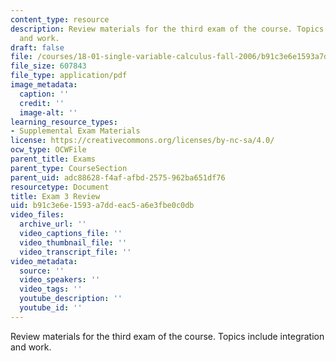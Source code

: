 ```yaml
---
content_type: resource
description: Review materials for the third exam of the course. Topics include integration
  and work.
draft: false
file: /courses/18-01-single-variable-calculus-fall-2006/b91c3e6e1593a7ddeac5a6e3fbe0c0db_exam3review.pdf
file_size: 607843
file_type: application/pdf
image_metadata:
  caption: ''
  credit: ''
  image-alt: ''
learning_resource_types:
- Supplemental Exam Materials
license: https://creativecommons.org/licenses/by-nc-sa/4.0/
ocw_type: OCWFile
parent_title: Exams
parent_type: CourseSection
parent_uid: adc88628-f4af-afbd-2575-962ba651df76
resourcetype: Document
title: Exam 3 Review
uid: b91c3e6e-1593-a7dd-eac5-a6e3fbe0c0db
video_files:
  archive_url: ''
  video_captions_file: ''
  video_thumbnail_file: ''
  video_transcript_file: ''
video_metadata:
  source: ''
  video_speakers: ''
  video_tags: ''
  youtube_description: ''
  youtube_id: ''
---
```

Review materials for the third exam of the course. Topics include integration and work.